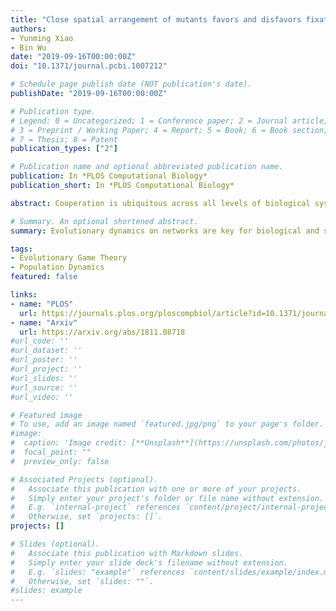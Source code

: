 ```yaml
---
title: "Close spatial arrangement of mutants favors and disfavors fixation"
authors: 
- Yunming Xiao
- Bin Wu
date: "2019-09-16T00:00:00Z"
doi: "10.1371/journal.pcbi.1007212"

# Schedule page publish date (NOT publication's date).
publishDate: "2019-09-16T00:00:00Z"

# Publication type.
# Legend: 0 = Uncategorized; 1 = Conference paper; 2 = Journal article;
# 3 = Preprint / Working Paper; 4 = Report; 5 = Book; 6 = Book section;
# 7 = Thesis; 8 = Patent
publication_types: ["2"]

# Publication name and optional abbreviated publication name.
publication: In *PLOS Computational Biology*
publication_short: In *PLOS Computational Biology*

abstract: Cooperation is ubiquitous across all levels of biological systems ranging from microbial communities to human societies. It, however, seemingly contradicts the evolutionary theory, since cooperators are exploited by free-riders and thus are disfavored by natural selection. Many studies based on evolutionary game theory have tried to solve the puzzle and figure out the reason why cooperation exists and how it emerges. Network reciprocity is one of the mechanisms to promote cooperation, where nodes refer to individuals and links refer to social relationships. The spatial arrangement of mutant individuals, which refers to the clustering of mutants, plays a key role in network reciprocity. Besides, many other mechanisms supporting cooperation suggest that the clustering of mutants plays an important role in the expansion of mutants. However, the clustering of mutants and the game dynamics are typically coupled. It is still unclear how the clustering of mutants alone alters the evolutionary dynamics. To this end, we employ a minimal model with frequency independent fitness on a circle. It disentangles the clustering of mutants from game dynamics. The distance between two mutants on the circle is adopted as a natural indicator for the clustering of mutants or assortment. We find that the assortment is an amplifier of the selection for the connected mutants compared with the separated ones. Nevertheless, as mutants are separated, the more dispersed mutants are, the greater the chance of invasion is. It gives rise to the non-monotonic effect of clustering, which is counterintuitive. On the other hand, we find that less assortative mutants speed up fixation. Our model shows that the clustering of mutants plays a non-trivial role in fixation, which has emerged even if the game interaction is absent.

# Summary. An optional shortened abstract.
summary: Evolutionary dynamics on networks are key for biological and social evolution. Typically, the clustering mutants on networks can dramatically alter the direction of selection. Previous studies on the assortment of mutants assume that individuals interact in a frequency-dependent way. It is hard to tell how assortment alone alters the evolutionary fate. We establish a minimal network model to disentangle the assortment from the game interaction. We find that for weak selection limit, the assortment of mutants plays little role in fixation probability. For strong selection limit, connected mutants, i.e., the maximum assortment, are best for fixation. When the mutants are separated by only one wild-type individual, it is worse off than that separated by more than one wild-type individual in fixation probability. Our results show the nontrivial yet fundamental effect of the clustering on fixation. Noteworthily, it has already arisen, even if the game interaction is absent.

tags:
- Evolutionary Game Theory
- Population Dynamics
featured: false

links:
- name: "PLOS"
  url: https://journals.plos.org/ploscompbiol/article?id=10.1371/journal.pcbi.1007212
- name: "Arxiv"
  url: https://arxiv.org/abs/1811.08718
#url_code: ''
#url_dataset: ''
#url_poster: ''
#url_project: ''
#url_slides: ''
#url_source: ''
#url_video: ''

# Featured image
# To use, add an image named `featured.jpg/png` to your page's folder. 
#image:
#  caption: 'Image credit: [**Unsplash**](https://unsplash.com/photos/jdD8gXaTZsc)'
#  focal_point: ""
#  preview_only: false

# Associated Projects (optional).
#   Associate this publication with one or more of your projects.
#   Simply enter your project's folder or file name without extension.
#   E.g. `internal-project` references `content/project/internal-project/index.md`.
#   Otherwise, set `projects: []`.
projects: []

# Slides (optional).
#   Associate this publication with Markdown slides.
#   Simply enter your slide deck's filename without extension.
#   E.g. `slides: "example"` references `content/slides/example/index.md`.
#   Otherwise, set `slides: ""`.
#slides: example
---
```

